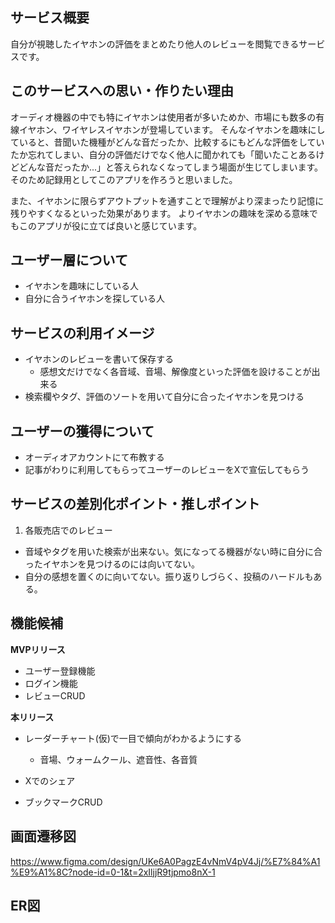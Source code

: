 ## サービス概要
自分が視聴したイヤホンの評価をまとめたり他人のレビューを閲覧できるサービスです。

## このサービスへの思い・作りたい理由
オーディオ機器の中でも特にイヤホンは使用者が多いためか、市場にも数多の有線イヤホン、ワイヤレスイヤホンが登場しています。
そんなイヤホンを趣味にしていると、昔聞いた機種がどんな音だったか、比較するにもどんな評価をしていたか忘れてしまい、自分の評価だけでなく他人に聞かれても「聞いたことあるけどどんな音だったか...」と答えられなくなってしまう場面が生じてしまいます。
そのため記録用としてこのアプリを作ろうと思いました。

また、イヤホンに限らずアウトプットを通すことで理解がより深まったり記憶に残りやすくなるといった効果があります。
よりイヤホンの趣味を深める意味でもこのアプリが役に立てば良いと感じています。

## ユーザー層について
- イヤホンを趣味にしている人
- 自分に合うイヤホンを探している人

## サービスの利用イメージ
- イヤホンのレビューを書いて保存する
  - 感想文だけでなく各音域、音場、解像度といった評価を設けることが出来る
- 検索欄やタグ、評価のソートを用いて自分に合ったイヤホンを見つける

## ユーザーの獲得について
- オーディオアカウントにて布教する
- 記事がわりに利用してもらってユーザーのレビューをXで宣伝してもらう


## サービスの差別化ポイント・推しポイント
1. 各販売店でのレビュー
  - 音域やタグを用いた検索が出来ない。気になってる機器がない時に自分に合ったイヤホンを見つけるのには向いてない。
  - 自分の感想を置くのに向いてない。振り返りしづらく、投稿のハードルもある。

## 機能候補
**MVPリリース**
- ユーザー登録機能
- ログイン機能
- レビューCRUD

**本リリース**
- レーダーチャート(仮)で一目で傾向がわかるようにする
  - 音場、ウォームクール、遮音性、各音質

- Xでのシェア
- ブックマークCRUD

## 画面遷移図
https://www.figma.com/design/UKe6A0PagzE4vNmV4pV4Jj/%E7%84%A1%E9%A1%8C?node-id=0-1&t=2xIljjR9tjpmo8nX-1

## ER図
